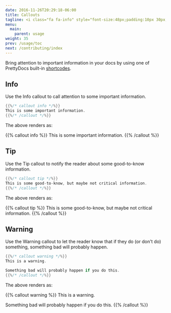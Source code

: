 ```yaml
---
date: 2016-11-26T20:29:18-06:00
title: Callouts
tagline: <i class="fa fa-info" style="font-size:48px;padding:10px 30px;"></i><i class="fa fa-lightbulb-o" style="font-size:48px;padding:10px 30px;"></i><i class="fa fa-warning" style="font-size:48px;padding:10px 30px;"></i></br>Bring attention to important information using PrettyDocs callouts.
menu:
  main:
    parent: usage
weight: 35
prev: /usage/toc
next: /contributing/index
---
```


Bring attention to important information in your docs by using one of PrettyDocs built-in [shortcodes](https://gohugo.io/extras/shortcodes/).

## Info

Use the Info callout to call attention to some important information.

```go
{{%/* callout info */%}}
This is some important information.
{{%/* /callout */%}}
```

The above renders as:

{{% callout info %}}
This is some important information.
{{% /callout %}}

## Tip

Use the Tip callout to notify the reader about some good-to-know information.

```go
{{%/* callout tip */%}}
This is some good-to-know, but maybe not critical information.
{{%/* /callout */%}}
```

The above renders as:

{{% callout tip %}}
This is some good-to-know, but maybe not critical information.
{{% /callout %}}


## Warning

Use the Warning callout to let the reader know that if they do (or don't do) something, something bad will probably happen.

```go
{{%/* callout warning */%}}
This is a warning.

Something bad will probably happen if you do this.
{{%/* /callout */%}}
```

The above renders as:

{{% callout warning %}}
This is a warning.

Something bad will probably happen if you do this.
{{% /callout %}}
